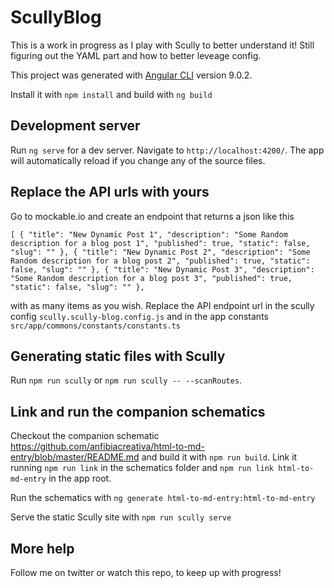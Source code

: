 # ScullyBlog
This is a work in progress as I play with Scully to better understand it!
Still figuring out the YAML part and how to better leveage config.

This project was generated with [Angular CLI](https://github.com/angular/angular-cli) version 9.0.2.

Install it with `npm install` and build with `ng build`

## Development server

Run `ng serve` for a dev server. Navigate to `http://localhost:4200/`. The app will automatically reload if you change any of the source files.

## Replace the API urls with yours

Go to mockable.io and create an endpoint that returns a json like this

`[
    {
     "title": "New Dynamic Post 1",
     "description": "Some Random description for a blog post 1",
     "published": true,
     "static": false,
     "slug": ""
    },
    {
     "title": "New Dynamic Post 2",
     "description": "Some Random description for a blog post 2",
     "published": true,
     "static": false,
     "slug": ""
    },
    {
     "title": "New Dynamic Post 3",
     "description": "Some Random description for a blog post 3",
     "published": true,
     "static": false,
     "slug": ""
    },
    `

with as many items as you wish.
Replace the API endpoint url in the scully config `scully.scully-blog.config.js` and in the app constants `src/app/commons/constants/constants.ts`

## Generating static files with Scully

Run `npm run scully` or `npm run scully -- --scanRoutes`.

## Link and run the companion schematics

Checkout the companion schematic 
https://github.com/anfibiacreativa/html-to-md-entry/blob/master/README.md
and build it with `npm run build`. Link it running `npm run link` in the schematics folder and `npm run link html-to-md-entry` in the app root.

Run the schematics with `ng generate html-to-md-entry:html-to-md-entry`

Serve the static Scully site with `npm run scully serve`

## More help

Follow me on twitter or watch this repo, to keep up with progress!
